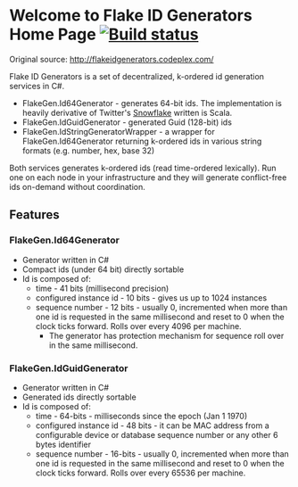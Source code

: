 # Welcome to Flake ID Generators Home Page [![Build status](https://ci.appveyor.com/api/projects/status/7owtsce777kcpq3x)](https://ci.appveyor.com/project/BforBen/flake-id-generators)

Original source: http://flakeidgenerators.codeplex.com/

Flake ID Generators is a set of decentralized, k-ordered id generation services in C#.
* FlakeGen.Id64Generator - generates 64-bit ids. The implementation is heavily derivative of Twitter's [Snowflake](https://github.com/twitter/snowflake) written is Scala.
* FlakeGen.IdGuidGenerator - generated Guid (128-bit) ids
* FlakeGen.IdStringGeneratorWrapper - a wrapper for FlakeGen.Id64Generator returning k-ordered ids in various string formats (e.g. number, hex, base 32)

Both services generates k-ordered ids (read time-ordered lexically). Run one on each node in your infrastructure and they will generate conflict-free ids on-demand without coordination. 

## Features

### FlakeGen.Id64Generator

* Generator written in C#
* Compact ids (under 64 bit) directly sortable
* Id is composed of:
  * time - 41 bits (millisecond precision)
  * configured instance id - 10 bits - gives us up to 1024 instances
  * sequence number - 12 bits - usually 0, incremented when more than one id is requested in the same millisecond and reset to 0 when the clock ticks forward. Rolls over every 4096 per machine.
    * The generator has protection mechanism for sequence roll over in the same millisecond.

### FlakeGen.IdGuidGenerator

* Generator written in C#
* Generated ids directly sortable
* Id is composed of:
  * time - 64-bits - milliseconds since the epoch (Jan 1 1970)
  * configured instance id - 48 bits - it can be MAC address from a configurable device or database sequence number or any other 6 bytes identifier
  * sequence number - 16-bits - usually 0, incremented when more than one id is requested in the same millisecond and reset to 0 when the clock ticks forward. Rolls over every 65536 per machine.
